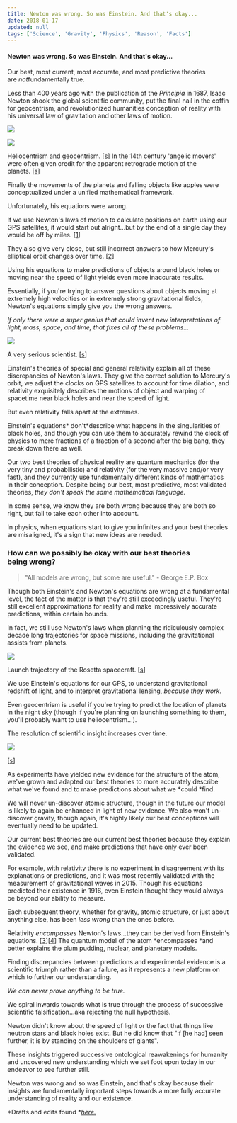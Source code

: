 ```yaml
---
title: Newton was wrong. So was Einstein. And that's okay...
date: 2018-01-17
updated: null
tags: ['Science', 'Gravity', 'Physics', 'Reason', 'Facts']
---
```

#### Newton was wrong. So was Einstein. And that's okay...

Our best, most current, most accurate, and most predictive theories are *not*fundamentally true.

Less than 400 years ago with the publication of the *Principia* in 1687, Isaac Newton shook the global scientific community, put the final nail in the coffin for geocentrism, and revolutionized humanities conception of reality with his universal law of gravitation and other laws of motion.

![](https://cdn-images-1.medium.com/max/1760/1*lfBTOsyx5_ZL_cvrTYYugw.gif)

![](https://cdn-images-1.medium.com/max/1760/1*dJnRAypXEh7LFZCvaNpOhA.png)

Heliocentrism and geocentrism. [[s](https://www.google.com.mx/url?sa=t&rct=j&q=&esrc=s&source=web&cd=13&cad=rja&uact=8&ved=0ahUKEwjT_OfUlN_YAhVCOKwKHUJZCmoQFghgMAw&url=https%3A%2F%2Fen.wikipedia.org%2Fwiki%2FApparent_retrograde_motion&usg=AOvVaw2Fwr5xyZWiJviwMKEHI-ti)] In the 14th century 'angelic movers' were often given credit for the apparent retrograde motion of the planets. [[s](https://en.wikipedia.org/wiki/Dynamics_of_the_celestial_spheres#/media/File:Angelic_movers.jpg)]

Finally the movements of the planets and falling objects like apples were conceptualized under a unified mathematical framework.

Unfortunately, his equations were wrong.

If we use Newton's laws of motion to calculate positions on earth using our GPS satellites, it would start out alright...but by the end of a single day they would be off by miles. [[1](https://physics.stackexchange.com/questions/1061/why-does-gps-depend-on-relativity)]

They also give very close, but still incorrect answers to how Mercury's elliptical orbit changes over time. [[2](https://en.wikipedia.org/wiki/Tests_of_general_relativity#Perihelion_precession_of_Mercury)]

Using his equations to make predictions of objects around black holes or moving near the speed of light yields even more inaccurate results.

Essentially, if you're trying to answer questions about objects moving at extremely high velocities or in extremely strong gravitational fields, Newton's equations simply give you the wrong answers.

*If only there were a super genius that could invent new interpretations of light, mass, space, and time, that fixes all of these problems...*

![](https://cdn-images-1.medium.com/max/1320/1*_ez8p9tIe3yF0vMYt_-P4A.jpeg)

A very serious scientist. [[s](https://4.bp.blogspot.com/-XX1s8kCntRA/V9h9MRC1tII/AAAAAAAALDI/S86wtYPUjqYKVQoHYrGEvo0bpJ394-WRwCLcB/s1600/einstein_sticks_his_tongue_1951.jpg)]

Einstein's theories of special and general relativity explain all of these discrepancies of Newton's laws. They give the correct solution to Mercury's orbit, we adjust the clocks on GPS satellites to account for time dilation, and relativity exquisitely describes the motions of object and warping of spacetime near black holes and near the speed of light.

But even relativity falls apart at the extremes.

Einstein's equations* don't*describe what happens in the singularities of black holes, and though you can use them to accurately rewind the clock of physics to mere fractions of a fraction of a second after the big bang, they break down there as well.

Our two best theories of physical reality are quantum mechanics (for the very tiny and probabilistic) and relativity (for the very massive and/or very fast), and they currently use fundamentally different kinds of mathematics in their conception. Despite being our best, most predictive, most validated theories, *they don't speak the same mathematical language.*

In some sense, we know they are both wrong because they are both so right, but fail to take each other into account.

In physics, when equations start to give you infinites and your best theories are misaligned, it's a sign that new ideas are needed.

### How can we possibly be okay with our best theories being wrong?

> "All models are wrong, but some are useful." - George E.P. Box

Though both Einstein's and Newton's equations are wrong at a fundamental level, the fact of the matter is that they're still exceedingly useful. They're still excellent approximations for reality and make impressively accurate predictions, within certain bounds.

In fact, we still use Newton's laws when planning the ridiculously complex decade long trajectories for space missions, including the gravitational assists from planets.

![](https://cdn-images-1.medium.com/max/1760/1*N4h4srlwkGmGu8Jm8lqQYA.gif)

Launch trajectory of the Rosetta spacecraft. [[s](https://www.youtube.com/watch?v=ktrtvCvZb28)]

We use Einstein's equations for our GPS, to understand gravitational redshift of light, and to interpret gravitational lensing, *because they work.*

Even geocentrism is useful if you're trying to predict the location of planets in the night sky (though if you're planning on launching something to them, you'll probably want to use heliocentrism...).

The resolution of scientific insight increases over time.

![](https://cdn-images-1.medium.com/max/1760/1*B1iOPlrmO0HVqXffqLRhxQ.png)

[[s](http://www.compoundchem.com/wp-content/uploads/2016/10/The-History-of-the-Atom-%E2%80%93-Theories-and-Models.png)]

As experiments have yielded new evidence for the structure of the atom, we've grown and adapted our best theories to more accurately describe what we've found and to make predictions about what we *could *find.

We will never un-discover atomic structure, though in the future our model is likely to again be enhanced in light of new evidence. We also won't un-discover gravity, though again, it's highly likely our best conceptions will eventually need to be updated.

Our current best theories are our current best theories because they explain the evidence we see, and make predictions that have only ever been validated.

For example, with relativity there is no experiment in disagreement with its explanations or predictions, and it was most recently validated with the measurement of gravitational waves in 2015. Though his equations predicted their existence in 1916, even Einstein thought they would always be beyond our ability to measure.

Each subsequent theory, whether for gravity, atomic structure, or just about anything else, has been *less wrong* than the ones before.

Relativity *encompasses* Newton's laws...they can be derived from Einstein's equations. [[3](http://aip.scitation.org/doi/abs/10.1063/1.1664691)][[4](https://www.quora.com/How-can-we-derive-Newtons-law-of-gravitation-from-Einsteins-theory-of-relativity)] The quantum model of the atom *encompasses *and better explains the plum pudding, nuclear, and planetary models.

Finding discrepancies between predictions and experimental evidence is a scientific triumph rather than a failure, as it represents a new platform on which to further our understanding.

*We can never prove anything to be true.*

We spiral inwards towards what is true through the process of successive scientific falsification...aka rejecting the null hypothesis.

Newton didn't know about the speed of light or the fact that things like neutron stars and black holes exist. But he did know that "if [he had] seen further, it is by standing on the shoulders of giants".

These insights triggered successive ontological reawakenings for humanity and uncovered new understanding which we set foot upon today in our endeavor to see further still.

Newton was wrong and so was Einstein, and that's okay because their insights are fundamentally important steps towards a more fully accurate understanding of reality and our existence.

*Drafts and edits found *[*here.*](https://docs.google.com/document/d/1dwVDQY89vtC7lrYA1sTPKN9_eMm7HsOq_Rmi5B0vtxI/edit?usp=sharing)
